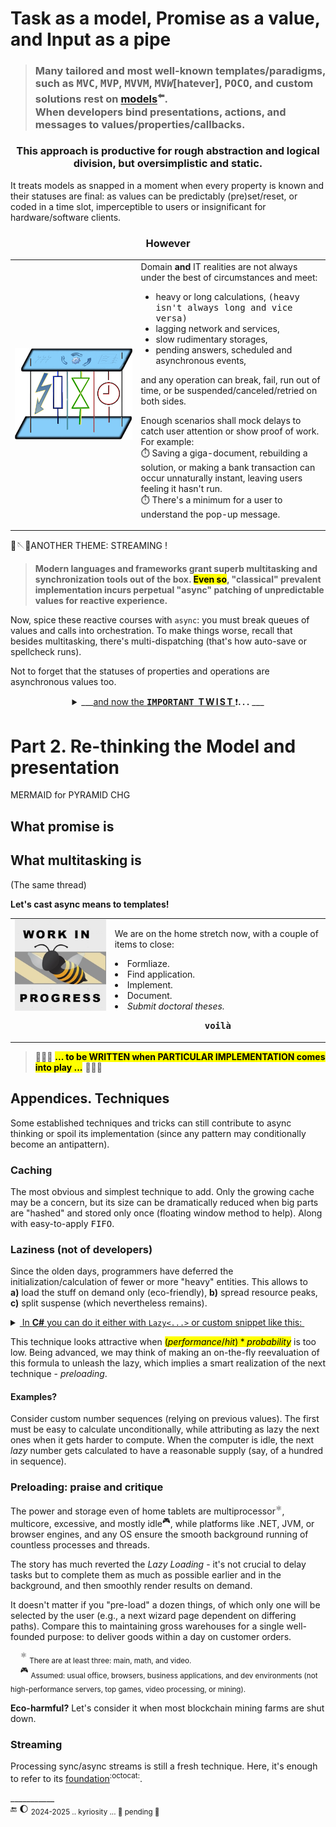 # Task as a model, Promise as a value, and Input as a pipe 

> ### Many tailored and most well-known templates/paradigms, such as <samp><b>MVC</b></samp>, <samp><b>MVP</b></samp>, <samp><b>MVVM</b></samp>, <samp><b>MV<i>W</i></b></samp>[hatever], <samp><b>POCO</b></samp>, and custom solutions rest on [models](https://github.com/BYTESHAUS/read-write/blob/main/README%2B/software/design/parts/README+/app-model.md)<sup>⬅️</sup>.<br />When developers bind presentations, actions, and messages to values/properties/callbacks. 

<h3 align="center">This approach is productive for rough abstraction and logical division, but oversimplistic and static.</h3>

It treats models as snapped in a moment when every property is known and their statuses are final: 
as values can be predictably (pre)set/reset, or coded in a time slot, imperceptible to users or insignificant for hardware/software clients. 

<h3 align="center">However</h3>

<table><tr valign="center"><td align="center" width="40%"><picture><img src="../../../_rsc/img/illus/TaskAsModel_deco.png" alt="&nbsp; Layers delayed communication" /></picture></td><td>
<div>Domain <b>and</b> IT realities are not always under the best of circumstances and meet:</div>
<ul>
<li>heavy or long calculations, <samp>(heavy isn't always long and vice versa)</samp></li>
<li>lagging network and services,</li>
<li>slow rudimentary storages,</li>
<li>pending answers, scheduled and asynchronous events,</li>
</ul>
<p>and any operation can break, fail, run out of time, or be suspended/canceled/retried on both sides.</p>
<p>Enough scenarios shall mock delays to catch user attention or show proof of work. For example:
  <br>⏱️ Saving a giga-document, rebuilding a solution, or making a bank transaction can occur unnaturally instant, leaving users feeling it hasn't run.
  <br>⏱️ There's a minimum for a user to understand the pop-up message.
</p>
</td></tr></table>

🚧🪡🚧ANOTHER THEME: STREAMING !

> **Modern languages and frameworks grant superb multitasking and synchronization tools out of the box.
> <mark>Even so</mark>, "classical" prevalent implementation incurs perpetual "async" patching of unpredictable values for reactive experience.**

Now, spice these reactive courses with `async`: you must break queues of values and calls into orchestration. To make things worse, recall that besides multitasking, there's multi-dispatching (that's how auto-save or spellcheck runs).

Not to forget that the statuses of properties and operations are asynchronous values too.

<details align="center"><summary>___<ins>and now the <b><samp>IMPORTANT</samp>&nbsp; T&thinsp;W&thinsp;I&thinsp;S&thinsp;T</b>&nbsp;</ins>❗<b>.&thinsp;.&thinsp;.</b> ___</summary>
&nbsp;

<p><b>Imagine that a user (view) input/action can be a <i>promise</i>.</b></p>

<p align="left">A bright example is a chess engine waiting most of its time for a player's action. And the chess model (instance of a `game` class) is then ... the&nbsp;<b>VIEW</b>.</p>

<p align="left">We have our picture rotated 180° (or vertically flipped if you prefer). And it's not for fun but for a look beyond the standard patterns.</p>

\___________</details>

# Part 2. Re-thinking the Model and presentation

MERMAID for PYRAMID CHG

## What promise is

## What multitasking is

(The same thread)

**Let's cast async means to templates!**

<table><tr valign="top"><td><picture><img src="../../../_rsc/img/_nav/tiles/_WorkInProgress_200px.jpg" alt="&nbsp;WORK in PROGRESS"/></picture></td><td>
<p>We are on the home stretch now, with a couple of items to close:</p>
  <lu>
    <li>Formliaze.</li>
    <li>Find application.</li>
    <li>Implement.</li>
    <li>Document.</li>
    <li><i>Submit doctoral theses.</i></li>
  </lu>
<p align="center"><b><samp>voilà</samp></b></p>
</td></tr></table>

> 🚧🐝🚧 <mark><b>... to be WRITTEN when PARTICULAR IMPLEMENTATION comes into play ...</b></mark> 🚧🐝🚧

## Appendices. Techniques

Some established techniques and tricks can still contribute to async thinking or spoil its implementation (since any pattern may conditionally become an antipattern).

### Caching

The most obvious and simplest technique to add. Only the growing cache may be a concern, but its size can be dramatically reduced when big parts are "hashed" and stored only once (floating window method to help). Along with easy-to-apply <samp>FIFO</samp>.

### Laziness (not of developers)

Since the olden days, programmers have deferred the initialization/calculation of fewer or more "heavy" entities. This allows to **a)**&nbsp;load the stuff on&nbsp;demand only (eco-friendly), **b)**&nbsp;spread resource peaks, **c)**&nbsp;split suspense (which nevertheless remains).

<details><summary><ins>&nbsp;In <b>C#</b> you can do it either with <code>Lazy<...></code> or custom snippet like this:&nbsp;</ins></summary>
&nbsp;
  
  ```csharp
public BigAndHeavy Ram => _ram ?? LoadAndHit();
private BigAndHeavy? _ram;
  ```
\_______________
</details>

This technique looks attractive when <mark>$`(performance/hit)*probability`$</mark> is too low. Being advanced, we may think of making an on-the-fly reevaluation of this formula to unleash the lazy, which implies a smart realization of the next technique - _preloading_.

#### Examples?

Consider custom number sequences (relying on previous values). The first must be easy to calculate unconditionally, while attributing as lazy the next ones when it gets harder to compute. 
When the computer is idle, the next _lazy_ number gets calculated to have a reasonable supply (say, of a hundred in sequence).

### Preloading: praise and critique

The power and storage even of home tablets are multiprocessor<sup>⚛️</sup>, multicore, excessive, and mostly idle<sup>:video_game:</sup>, while platforms like .NET, JVM, or browser engines, and any OS ensure the smooth background running of countless processes and threads.

The story has much reverted the _Lazy Loading_ - it's not crucial to delay tasks but to complete them as much as possible earlier and in the background, and then smoothly render results on demand.

It doesn't matter if you "pre-load" a dozen things, of which only one will be selected by the user (e.g., a next wizard page dependent on differing paths). 
Compare this to maintaining gross warehouses for a single well-founded purpose: to deliver goods within a day on customer orders.

&nbsp; &nbsp; <sup>⚛️</sup> <sub> There are at least three: main, math, and video.</sub>\
&nbsp; &nbsp; <sup>:video_game:</sup> <sub>Assumed: usual office, browsers, business applications, and dev environments (not high-performance servers, top games, video processing, or mining).</sub>

**Eco-harmful?** Let's consider it when most blockchain mining farms are shut down.

### Streaming

Processing sync/async streams is still a fresh technique. Here, it's enough to refer to its [foundation](https://github.com/ReactiveX)<sup>:octocat:</sup>.

\___________\
🔚 🌔 <sub>2024-2025 .. kyriosity ... 🚧 pending 🚧</sub>
